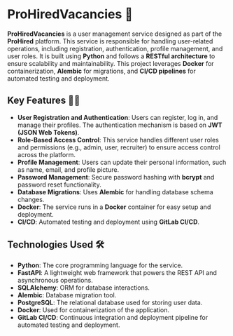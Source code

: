 # ProHiredVacancies 🚀

**ProHiredVacancies** is a user management service designed as part of the **ProHired** platform. This service is responsible for handling user-related operations, including registration, authentication, profile management, and user roles. It is built using **Python** and follows a **RESTful architecture** to ensure scalability and maintainability. This project leverages **Docker** for containerization, **Alembic** for migrations, and **CI/CD pipelines** for automated testing and deployment.

## Key Features 🔑✨

- **User Registration and Authentication**: Users can register, log in, and manage their profiles. The authentication mechanism is based on **JWT (JSON Web Tokens)**.
- **Role-Based Access Control**: This service handles different user roles and permissions (e.g., admin, user, recruiter) to ensure access control across the platform.
- **Profile Management**: Users can update their personal information, such as name, email, and profile picture.
- **Password Management**: Secure password hashing with **bcrypt** and password reset functionality.
- **Database Migrations**: Uses **Alembic** for handling database schema changes.
- **Docker**: The service runs in a **Docker** container for easy setup and deployment.
- **CI/CD**: Automated testing and deployment using **GitLab CI/CD**.

## Technologies Used 🛠️

- **Python**: The core programming language for the service.
- **FastAPI**: A lightweight web framework that powers the REST API and asynchronous operations.
- **SQLAlchemy**: ORM for database interactions.
- **Alembic**: Database migration tool.
- **PostgreSQL**: The relational database used for storing user data.
- **Docker**: Used for containerization of the application.
- **GitLab CI/CD**: Continuous integration and deployment pipeline for automated testing and deployment.
